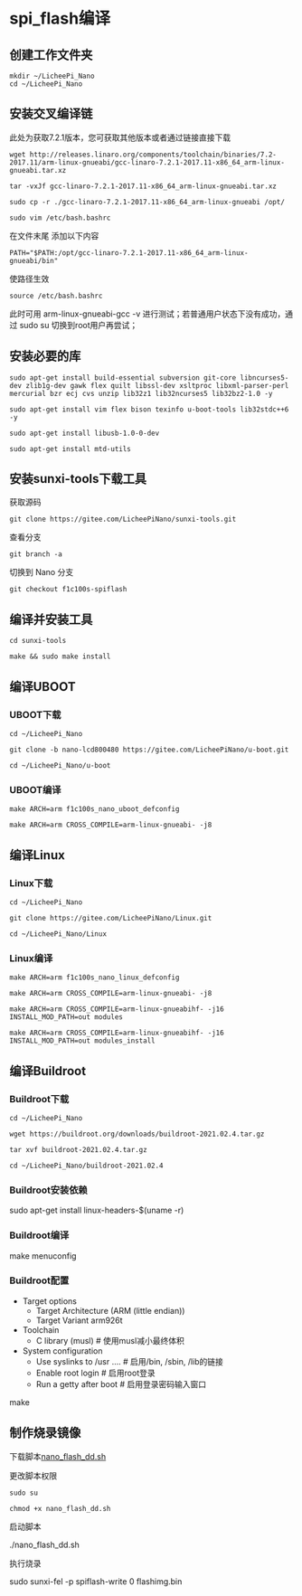 # spi_flash编译


## 创建工作文件夹

```
mkdir ~/LicheePi_Nano
cd ~/LicheePi_Nano
```

## 安装交叉编译链
此处为获取7.2.1版本，您可获取其他版本或者通过链接直接下载
    
```
wget http://releases.linaro.org/components/toolchain/binaries/7.2-2017.11/arm-linux-gnueabi/gcc-linaro-7.2.1-2017.11-x86_64_arm-linux-gnueabi.tar.xz

tar -vxJf gcc-linaro-7.2.1-2017.11-x86_64_arm-linux-gnueabi.tar.xz

sudo cp -r ./gcc-linaro-7.2.1-2017.11-x86_64_arm-linux-gnueabi /opt/

sudo vim /etc/bash.bashrc
```

在文件末尾 添加以下内容

    PATH="$PATH:/opt/gcc-linaro-7.2.1-2017.11-x86_64_arm-linux-gnueabi/bin"

使路径生效

    source /etc/bash.bashrc

此时可用 arm-linux-gnueabi-gcc -v 进行测试；若普通用户状态下没有成功，通过 sudo su 切换到root用户再尝试；

## 安装必要的库

```
sudo apt-get install build-essential subversion git-core libncurses5-dev zlib1g-dev gawk flex quilt libssl-dev xsltproc libxml-parser-perl mercurial bzr ecj cvs unzip lib32z1 lib32ncurses5 lib32bz2-1.0 -y

sudo apt-get install vim flex bison texinfo u-boot-tools lib32stdc++6 -y

sudo apt-get install libusb-1.0-0-dev

sudo apt-get install mtd-utils
```

## 安装sunxi-tools下载工具

获取源码

    git clone https://gitee.com/LicheePiNano/sunxi-tools.git

查看分支

    git branch -a

切换到 Nano 分支

    git checkout f1c100s-spiflash

## 编译并安装工具

```
cd sunxi-tools

make && sudo make install
```

## 编译UBOOT

### UBOOT下载

```
cd ~/LicheePi_Nano

git clone -b nano-lcd800480 https://gitee.com/LicheePiNano/u-boot.git

cd ~/LicheePi_Nano/u-boot
```

### UBOOT编译

```
make ARCH=arm f1c100s_nano_uboot_defconfig

make ARCH=arm CROSS_COMPILE=arm-linux-gnueabi- -j8
```

## 编译Linux

### Linux下载
```
cd ~/LicheePi_Nano

git clone https://gitee.com/LicheePiNano/Linux.git

cd ~/LicheePi_Nano/Linux
```
### Linux编译
```
make ARCH=arm f1c100s_nano_linux_defconfig

make ARCH=arm CROSS_COMPILE=arm-linux-gnueabi- -j8

make ARCH=arm CROSS_COMPILE=arm-linux-gnueabihf- -j16 INSTALL_MOD_PATH=out modules

make ARCH=arm CROSS_COMPILE=arm-linux-gnueabihf- -j16 INSTALL_MOD_PATH=out modules_install
```
## 编译Buildroot

### Buildroot下载

```
cd ~/LicheePi_Nano

wget https://buildroot.org/downloads/buildroot-2021.02.4.tar.gz

tar xvf buildroot-2021.02.4.tar.gz

cd ~/LicheePi_Nano/buildroot-2021.02.4
```

### Buildroot安装依赖

sudo apt-get install linux-headers-$(uname -r)

### Buildroot编译

make menuconfig

### Buildroot配置

- Target options
  - Target Architecture (ARM (little endian))
  - Target Variant arm926t
- Toolchain
  - C library (musl) # 使用musl减小最终体积
- System configuration
  - Use syslinks to /usr .... # 启用/bin, /sbin, /lib的链接
  - Enable root login # 启用root登录
  - Run a getty after boot # 启用登录密码输入窗口

make

## 制作烧录镜像

下载脚本[nano_flash_dd.sh](https://dl.sipeed.com/shareURL/LICHEE/Nano/SDK)

更改脚本权限

```
sudo su

chmod +x nano_flash_dd.sh
```
启动脚本

./nano_flash_dd.sh

执行烧录

sudo sunxi-fel -p spiflash-write 0 flashimg.bin
